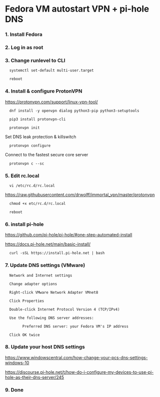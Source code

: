 # Fedora VM autostart VPN + pi-hole DNS

### 1. Install Fedora

### 2. Log in as root

### 3. Change runlevel to CLI 
      
      systemctl set-default multi-user.target
      
      reboot

### 4. Install & configure ProtonVPN

https://protonvpn.com/support/linux-vpn-tool/

      dnf install -y openvpn dialog python3-pip python3-setuptools
      
      pip3 install protonvpn-cli
      
      protonvpn init

Set DNS leak protection & killswitch

      protonvpn configure
      
Connect to the fastest secure core server
      
      protonvpn c --sc
      
### 5. Edit rc.local

      vi /etc/rc.d/rc.local

https://raw.githubusercontent.com/drwolff/immortal_vpn/master/protonvpn
      
      chmod +x etc/rc.d/rc.local
      
      reboot
      
### 6. install pi-hole

https://github.com/pi-hole/pi-hole/#one-step-automated-install

https://docs.pi-hole.net/main/basic-install/

      curl -sSL https://install.pi-hole.net | bash
      
### 7. Update DNS settings (VMware)

      Network and Internet settings

      Change adapter options

      Right-click VMware Network Adapter VMnet8

      Click Properties

      Double-click Internet Protocol Version 4 (TCP/IPv4)

      Use the following DNS server addresses:
      
            Preferred DNS server: your Fedora VM's IP address

      Click OK twice
      
### 8. Update your host DNS settings

https://www.windowscentral.com/how-change-your-pcs-dns-settings-windows-10

https://discourse.pi-hole.net/t/how-do-i-configure-my-devices-to-use-pi-hole-as-their-dns-server/245

### 9. Done
